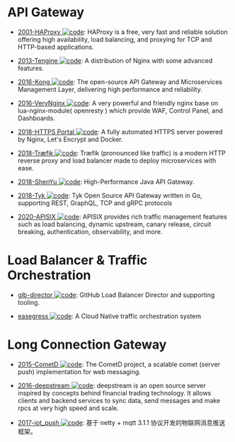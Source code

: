 # API Gateway

- [2001-HAProxy ![code](https://ng-tech.icu/assets/code.svg)](http://www.haproxy.org/): HAProxy is a free, very fast and reliable solution offering high availability, load balancing, and proxying for TCP and HTTP-based applications.

- [2013-Tengine ![code](https://ng-tech.icu/assets/code.svg)](https://github.com/alibaba/tengine): A distribution of Nginx with some advanced features.

- [2016-Kong ![code](https://ng-tech.icu/assets/code.svg)](https://getkong.org/): The open-source API Gateway and Microservices Management Layer, delivering high performance and reliability.

- [2016-VeryNginx ![code](https://ng-tech.icu/assets/code.svg)](https://github.com/alexazhou/VeryNginx): A very powerful and friendly nginx base on lua-nginx-module( openresty ) which provide WAF, Control Panel, and Dashboards.

- [2018-HTTPS Portal ![code](https://ng-tech.icu/assets/code.svg)](https://github.com/SteveLTN/https-portal): A fully automated HTTPS server powered by Nginx, Let's Encrypt and Docker.

- [2018-Træfik ![code](https://ng-tech.icu/assets/code.svg)](https://github.com/containous/traefik): Træfik (pronounced like traffic) is a modern HTTP reverse proxy and load balancer made to deploy microservices with ease.

- [2018-ShenYu ![code](https://ng-tech.icu/assets/code.svg)](https://github.com/dromara/shenyu): High-Performance Java API Gateway.

- [2018-Tyk ![code](https://ng-tech.icu/assets/code.svg)](https://github.com/TykTechnologies/tyk): Tyk Open Source API Gateway written in Go, supporting REST, GraphQL, TCP and gRPC protocols

- [2020-APISIX ![code](https://ng-tech.icu/assets/code.svg)](https://github.com/apache/apisix): APISIX provides rich traffic management features such as load balancing, dynamic upstream, canary release, circuit breaking, authentication, observability, and more.

# Load Balancer & Traffic Orchestration

- [glb-director ![code](https://ng-tech.icu/assets/code.svg)](https://github.com/github/glb-director): GitHub Load Balancer Director and supporting tooling.

- [easegress ![code](https://ng-tech.icu/assets/code.svg)](https://github.com/megaease/easegress): A Cloud Native traffic orchestration system

# Long Connection Gateway

- [2015-CometD ![code](https://ng-tech.icu/assets/code.svg)](https://github.com/cometd/cometd): The CometD project, a scalable comet (server push) implementation for web messaging.

- [2016-deepstream ![code](https://ng-tech.icu/assets/code.svg)](https://github.com/deepstreamIO/deepstream.io): deepstream is an open source server inspired by concepts behind financial trading technology. It allows clients and backend services to sync data, send messages and make rpcs at very high speed and scale.

- [2017-iot_push ![code](https://ng-tech.icu/assets/code.svg)](https://github.com/1ssqq1lxr/iot_push): 基于 netty + mqtt 3.1.1 协议开发的物联网消息推送框架。
